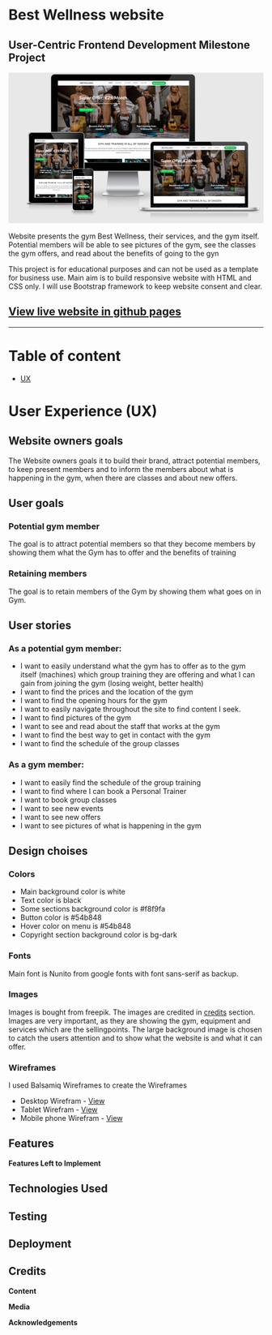 # Best Wellness website

## User-Centric Frontend Development Milestone Project

![Mockup](assets/images/mockup.png)

Website presents the gym Best Wellness, their services, and the gym itself.
Potential members will be able to see pictures of the gym, see the classes the gym offers, and read about the benefits of going to the gyn

This project is for educational purposes and can not be used as a template for business use.
Main aim is to build responsive website with HTML and CSS only. I will use Bootstrap framework to keep website consent and clear.

## [View live website in github pages](https://mrmorkeberg.github.io/BestWelness/)
---

# Table of content

- [UX](#ux)

# User Experience (UX)

## Website owners goals

The Website owners goals it to build their brand, attract potential members, to keep present members and to inform the members about what is happening in the gym, when there are classes and about new offers.

## User goals

### **Potential gym member**

The goal is to attract potential members so that they become members by showing them what the Gym has to offer and the benefits of training

### **Retaining members**

The goal is to retain members of the Gym by showing them what goes on in Gym. 


## User stories

### **As a potential gym member:**

- I want to easily understand what the gym has to offer as to the gym itself (machines) which group training they are offering and what I can gain from joining the gym (losing weight, better health)
- I want to find the prices and the location of the gym
- I want to find the opening hours for the gym
- I want to easily navigate throughout the site to find content I seek.
- I want to find pictures of the gym
- I want to see and read about the staff that works at the gym
- I want to find the best way to get in contact with the gym
- I want to find the schedule of the group classes

### **As a gym member:**

- I want to easily find the schedule of the group training
- I want to find where I can book a Personal Trainer
- I want to book group classes
- I want to see new events
- I want to see new offers
- I want to see pictures of what is happening in the gym

## Design choises

### **Colors**

- Main background color is white
- Text color is black
- Some sections background color is #f8f9fa
- Button color is #54b848 
- Hover color on menu is #54b848
- Copyright section background color is bg-dark 

### **Fonts**

Main font is Nunito from google fonts with font sans-serif as backup. 

### **Images**

Images is bought from freepik. The images are credited in [credits](#credits) section. Images are very important, as they are showing the gym, equipment and services which are the sellingpoints. The large background image is chosen to catch the users attention and to show what the website is and what it can offer. 

### **Wireframes**

I used Balsamiq Wireframes to create the Wireframes

- Desktop Wirefram  - [View](assets/wireframs/desktop.pdf)
- Tablet Wirefram - [View](assets/wireframs/tablet.pdf)
- Mobile phone Wirefram - [View](assets/wireframs/Mobilephone.pdf)

## Features



**Features Left to Implement**

## Technologies Used

## Testing

## Deployment

## Credits

**Content**

**Media**

**Acknowledgements**

